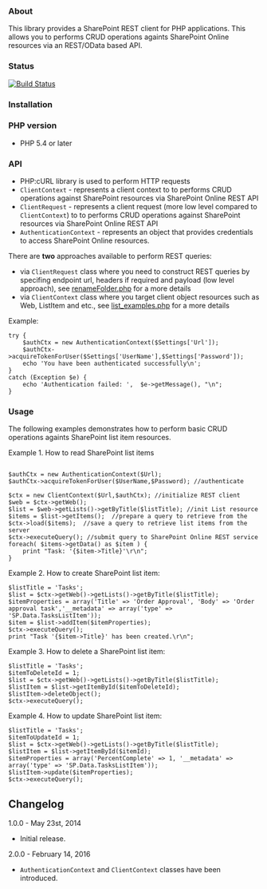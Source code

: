 ﻿### About
This library provides a SharePoint REST client for PHP applications. This allows you to performs CRUD operations againts SharePoint Online resources via an REST/OData based API. 

### Status

[![Build Status](https://travis-ci.org/vgrem/phpSPO.svg?branch=master)](https://travis-ci.org/vgrem/phpSPO)

### Installation

### PHP version
- PHP 5.4 or later


### API

-  PHP:cURL library is used to perform HTTP requests 
-  `ClientContext` - represents a client context to to performs CRUD operations against SharePoint resources via SharePoint Online REST API
-  `ClientRequest` - represents a client request (more low level compared to `ClientContext`) to to performs CRUD operations against SharePoint resources via SharePoint Online REST API
-  `AuthenticationContext` - represents an object that provides credentials to access SharePoint Online resources.
  

There are **two** approaches available to perform REST queries:

-   via `ClientRequest` class where you need to construct REST queries by specifing endpoint url, headers if required and payload (low level approach), see [renameFolder.php](https://github.com/vgrem/phpSPO/blob/master/examples/renameFolder.php) for a more details
-   via `ClientContext` class where you target client object resources such as Web, ListItem and etc., see [list_examples.php](https://github.com/vgrem/phpSPO/blob/master/examples/list_examples.php) for a more details 


Example:

````
try {
	$authCtx = new AuthenticationContext($Settings['Url']);
	$authCtx->acquireTokenForUser($Settings['UserName'],$Settings['Password']);
	echo 'You have been authenticated successfully\n';
}
catch (Exception $e) {
	echo 'Authentication failed: ',  $e->getMessage(), "\n";
}
````

### Usage


The following examples demonstrates how to perform basic CRUD operations againts SharePoint list item resources.

Example 1. How to read SharePoint list items

````

$authCtx = new AuthenticationContext($Url);
$authCtx->acquireTokenForUser($UserName,$Password); //authenticate

$ctx = new ClientContext($Url,$authCtx); //initialize REST client    
$web = $ctx->getWeb();
$list = $web->getLists()->getByTitle($listTitle); //init List resource
$items = $list->getItems();  //prepare a query to retrieve from the 
$ctx->load($items);  //save a query to retrieve list items from the server 
$ctx->executeQuery(); //submit query to SharePoint Online REST service
foreach( $items->getData() as $item ) {
    print "Task: '{$item->Title}'\r\n";
}
````


Example 2. How to create SharePoint list item:
````
$listTitle = 'Tasks';
$list = $ctx->getWeb()->getLists()->getByTitle($listTitle);
$itemProperties = array('Title' => 'Order Approval', 'Body' => 'Order approval task','__metadata' => array('type' => 'SP.Data.TasksListItem'));
$item = $list->addItem($itemProperties);
$ctx->executeQuery();
print "Task '{$item->Title}' has been created.\r\n";
````

Example 3. How to delete a SharePoint list item:
````
$listTitle = 'Tasks';
$itemToDeleteId = 1;
$list = $ctx->getWeb()->getLists()->getByTitle($listTitle);
$listItem = $list->getItemById($itemToDeleteId);
$listItem->deleteObject();
$ctx->executeQuery();
````

Example 4. How to update SharePoint list item:
````
$listTitle = 'Tasks';
$itemToUpdateId = 1;
$list = $ctx->getWeb()->getLists()->getByTitle($listTitle);
$listItem = $list->getItemById($itemId);
$itemProperties = array('PercentComplete' => 1, '__metadata' => array('type' => 'SP.Data.TasksListItem'));
$listItem->update($itemProperties);
$ctx->executeQuery();
````




## Changelog

1.0.0 - May 23st, 2014
- Initial release.
 
2.0.0 - February 14, 2016
- `AuthenticationContext` and `ClientContext` classes have been introduced.  
